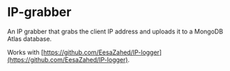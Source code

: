# IP-grabber
An IP grabber that grabs the client IP address and uploads it to a MongoDB Atlas database.

Works with [https://github.com/EesaZahed/IP-logger](https://github.com/EesaZahed/IP-logger).
